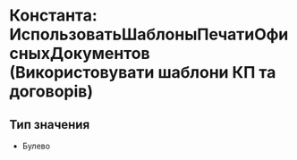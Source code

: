 ﻿# Константа: ИспользоватьШаблоныПечатиОфисныхДокументов (Використовувати шаблони КП та договорів)

## Тип значения

- Булево


